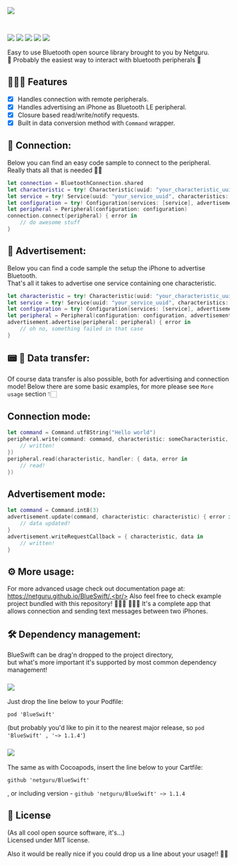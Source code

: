 ![](./logo.png)

<br/>

![](https://img.shields.io/badge/swift-4.2-orange.svg)
![](https://img.shields.io/github/release/netguru/BlueSwift.svg)
![](https://img.shields.io/badge/carthage-compatible-green.svg)
![](https://img.shields.io/badge/cocoapods-compatible-green.svg)
![](https://app.bitrise.io/app/23a07b63b3f55f97/status.svg?token=Rt_2gKUavbR8LQ7PVuTbYg&branch=master)

Easy to use Bluetooth open source library brought to you by Netguru.<br/>
🤟 Probably the easiest way to interact with bluetooth peripherals 🤟

## 🤹🏻‍♂️ Features

- [x] Handles connection with remote peripherals.
- [x] Handles advertising an iPhone as Bluetooth LE peripheral.
- [x] Closure based read/write/notify requests.
- [x] Built in data conversion method with `Command` wrapper.

##  📲  Connection:

Below you can find an easy code sample to connect to the peripheral.<br/>
Really thats all that is needed 🍾🍾

```swift
let connection = BluetoothConnection.shared
let characteristic = try! Characteristic(uuid: "your_characteristic_uuid", shouldObserveNotification: true)
let service = try! Service(uuid: "your_service_uuid", characteristics: [characteristic])
let configuration = try! Configuration(services: [service], advertisement: "your_advertising_uuid")
let peripheral = Peripheral(configuration: configuration)
connection.connect(peripheral) { error in
	// do awesome stuff
}
```

## 📡 Advertisement:

Below you can find a code sample the setup the iPhone to advertise Bluetooth.<br/>
That's all it takes to advertise one service containing one characteristic.

```swift
let characteristic = try! Characteristic(uuid: "your_characteristic_uuid")
let service = try! Service(uuid: "your_service_uuid", characteristics: [characteristic])
let configuration = try! Configuration(services: [service], advertisement: "your_service_uuid")
let peripheral = Peripheral(configuration: configuration, advertisementData: [.localName("Test"), .servicesUUIDs("your_service_uuid")])
advertisement.advertise(peripheral: peripheral) { error in
	// oh no, something failed in that case          
}
```

## 📟 📲 Data transfer:

Of course data transfer is also possible, both for advertising and connection mode!
Below there are some basic examples, for more please see `More usage` section 👇🏻

## Connection mode:

```swift
let command = Command.utf8String("Hello world")
peripheral.write(command: command, characteristic: someCharacteristic, handler: { error in
	// written!
})
peripheral.read(characteristic, handler: { data, error in
	// read!
})
```

## Advertisement mode:

```swift
let command = Command.int8(3)
advertisement.update(command, characteristic: characteristic) { error in
	// data updated!
}
advertisement.writeRequestCallback = { characteristic, data in
	// written!
}
```

## ⚙️ More usage:

For more advanced usage check out documentation page at: https://netguru.github.io/BlueSwift/.<br/>
Also feel free to check example project bundled with this repository! 👩🏼‍🏫 👨🏼‍🏫
It's a complete app that allows connection and sending text messages between two iPhones.

## 🛠 Dependency management:

BlueSwift can be drag'n dropped to the project directory,<br/>
but what's more important it's supported by most common dependency management!

### ![](https://img.shields.io/badge/cocoapods-compatible-green.svg)

Just drop the line below to your Podfile:

`pod 'BlueSwift'`

(but probably you'd like to pin it to the nearest major release, so `pod 'BlueSwift' , '~> 1.1.4'`)

### ![](https://img.shields.io/badge/carthage-compatible-green.svg)

The same as with Cocoapods, insert the line below to your Cartfile:

`github 'netguru/BlueSwift'`

, or including version - `github 'netguru/BlueSwift' ~> 1.1.4`

## 📄 License

(As all cool open source software, it's...)<br/>
Licensed under MIT license.<br/>

Also it would be really nice if you could drop us a line about your usage!! 🚀🚀
